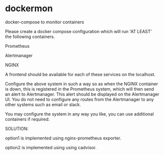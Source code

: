 # dockermon
docker-compose to monitor containers

Please create a docker compose configuration which will run 'AT LEAST' the following containers.

Prometheus

Alertmanager

NGINX

A frontend should be available for each of these services on the localhost.

Configure the above system in such a way so as when the NGINX container is down, this is registered in the Prometheus system, which will then send an alert to Alertmanager. This alert should be displayed on the Alertmanager UI. You do not need to configure any routes from the Alertmanager to any other systems such as email or slack.

You may configure the system in any way you like, you can use additional containers if required.

SOLUTION:

option1 is implemented using nginx-prometheus exporter. 

option2 is implemented using using cadvisor.
